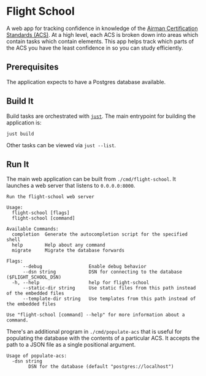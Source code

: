 # Flight School

A web app for tracking confidence in knowledge of the
[Airman Certification Standards (ACS)][acs]. At a high level, each ACS is
broken down into areas which contain tasks which contain elements. This app
helps track which parts of the ACS you have the least confidence in so you can
study efficiently.

## Prerequisites

The application expects to have a Postgres database available.

## Build It

Build tasks are orchestrated with [`just`][just]. The main entrypoint for
building the application is:
```shell
just build
```

Other tasks can be viewed via `just --list`.

## Run It

The main web application can be built from `./cmd/flight-school`. It launches a
web server that listens to `0.0.0.0:8000`.

```text
Run the flight-school web server

Usage:
  flight-school [flags]
  flight-school [command]

Available Commands:
  completion  Generate the autocompletion script for the specified shell
  help        Help about any command
  migrate     Migrate the database forwards

Flags:
      --debug                 Enable debug behavior
      --dsn string            DSN for connecting to the database ($FLIGHT_SCHOOL_DSN)
  -h, --help                  help for flight-school
      --static-dir string     Use static files from this path instead of the embedded files
      --template-dir string   Use templates from this path instead of the embedded files

Use "flight-school [command] --help" for more information about a command.
```

There's an additional program in `./cmd/populate-acs` that is useful for
populating the database with the contents of a particular ACS. It accepts the
path to a JSON file as a single positional argument.

```text
Usage of populate-acs:
  -dsn string
        DSN for the database (default "postgres://localhost")
```

[acs]: https://www.faa.gov/training_testing/testing/acs
[just]: https://github.com/casey/just
